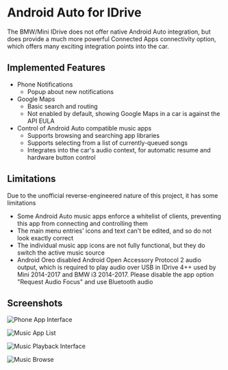 Android Auto for IDrive
=======================

The BMW/Mini IDrive does not offer native Android Auto integration, but does provide a much more powerful Connected Apps connectivity option, which offers many exciting integration points into the car.

Implemented Features
--------------------

  - Phone Notifications
    - Popup about new notifications
  - Google Maps
    - Basic search and routing
    - Not enabled by default, showing Google Maps in a car is against the API EULA
  - Control of Android Auto compatible music apps
    - Supports browsing and searching app libraries
    - Supports selecting from a list of currently-queued songs
    - Integrates into the car's audio context, for automatic resume and hardware button control

Limitations
-----------

Due to the unofficial reverse-engineered nature of this project, it has some limitations

  - Some Android Auto music apps enforce a whitelist of clients, preventing this app from connecting and controlling them
  - The main menu entries' icons and text can't be edited, and so do not look exactly correct
  - The individual music app icons are not fully functional, but they do switch the active music source
  - Android Oreo disabled Android Open Accessory Protocol 2 audio output, which is required to play audio over USB in IDrive 4++ used by Mini 2014-2017 and BMW i3 2014-2017. Please disable the app option "Request Audio Focus" and use Bluetooth audio

Screenshots
-----------

![Phone App Interface](https://hufman.github.io/AndroidAutoIdrive/screenshot-app.png)

![Music App List](https://hufman.github.io/AndroidAutoIdrive/screenshot-musicapplist.jpg)

![Music Playback Interface](https://hufman.github.io/AndroidAutoIdrive/screenshot-musicplayback.jpg)

![Music Browse](https://hufman.github.io/AndroidAutoIdrive/screenshot-musicbrowse.jpg)